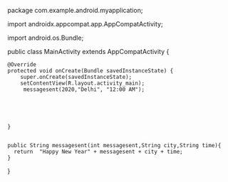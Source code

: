 package com.example.android.myapplication;

import androidx.appcompat.app.AppCompatActivity;

import android.os.Bundle;

public class MainActivity extends AppCompatActivity {

    @Override
    protected void onCreate(Bundle savedInstanceState) {
        super.onCreate(savedInstanceState);
        setContentView(R.layout.activity_main);
         messagesent(2020,"Delhi", "12:00 AM");





    }


    public String messagesent(int messagesent,String city,String time){
      return  "Happy New Year" + messagesent + city + time;
    }


}
